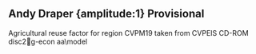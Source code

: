 ## Andy Draper {amplitude:1} Provisional
Agricultural reuse factor for region CVPM19 taken from CVPEIS CD-ROM disc2g-econ
aa\model